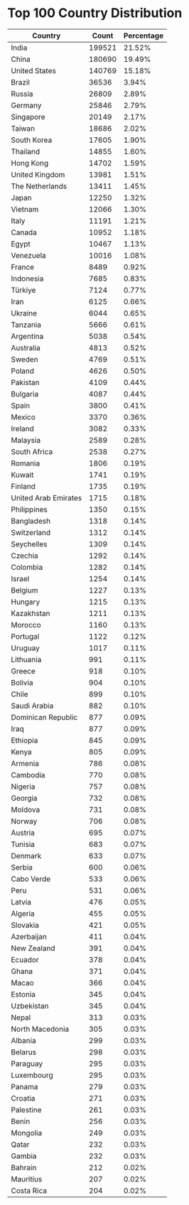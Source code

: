 # Top 100 Country Distribution
| Country | Count | Percentage |
|----|----|----|
| India | 199521 | 21.52% |
| China | 180690 | 19.49% |
| United States | 140769 | 15.18% |
| Brazil | 36536 | 3.94% |
| Russia | 26809 | 2.89% |
| Germany | 25846 | 2.79% |
| Singapore | 20149 | 2.17% |
| Taiwan | 18686 | 2.02% |
| South Korea | 17605 | 1.90% |
| Thailand | 14855 | 1.60% |
| Hong Kong | 14702 | 1.59% |
| United Kingdom | 13981 | 1.51% |
| The Netherlands | 13411 | 1.45% |
| Japan | 12250 | 1.32% |
| Vietnam | 12066 | 1.30% |
| Italy | 11191 | 1.21% |
| Canada | 10952 | 1.18% |
| Egypt | 10467 | 1.13% |
| Venezuela | 10016 | 1.08% |
| France | 8489 | 0.92% |
| Indonesia | 7685 | 0.83% |
| Türkiye | 7124 | 0.77% |
| Iran | 6125 | 0.66% |
| Ukraine | 6044 | 0.65% |
| Tanzania | 5666 | 0.61% |
| Argentina | 5038 | 0.54% |
| Australia | 4813 | 0.52% |
| Sweden | 4769 | 0.51% |
| Poland | 4626 | 0.50% |
| Pakistan | 4109 | 0.44% |
| Bulgaria | 4087 | 0.44% |
| Spain | 3800 | 0.41% |
| Mexico | 3370 | 0.36% |
| Ireland | 3082 | 0.33% |
| Malaysia | 2589 | 0.28% |
| South Africa | 2538 | 0.27% |
| Romania | 1806 | 0.19% |
| Kuwait | 1741 | 0.19% |
| Finland | 1735 | 0.19% |
| United Arab Emirates | 1715 | 0.18% |
| Philippines | 1350 | 0.15% |
| Bangladesh | 1318 | 0.14% |
| Switzerland | 1312 | 0.14% |
| Seychelles | 1309 | 0.14% |
| Czechia | 1292 | 0.14% |
| Colombia | 1282 | 0.14% |
| Israel | 1254 | 0.14% |
| Belgium | 1227 | 0.13% |
| Hungary | 1215 | 0.13% |
| Kazakhstan | 1211 | 0.13% |
| Morocco | 1160 | 0.13% |
| Portugal | 1122 | 0.12% |
| Uruguay | 1017 | 0.11% |
| Lithuania | 991 | 0.11% |
| Greece | 918 | 0.10% |
| Bolivia | 904 | 0.10% |
| Chile | 899 | 0.10% |
| Saudi Arabia | 882 | 0.10% |
| Dominican Republic | 877 | 0.09% |
| Iraq | 877 | 0.09% |
| Ethiopia | 845 | 0.09% |
| Kenya | 805 | 0.09% |
| Armenia | 786 | 0.08% |
| Cambodia | 770 | 0.08% |
| Nigeria | 757 | 0.08% |
| Georgia | 732 | 0.08% |
| Moldova | 731 | 0.08% |
| Norway | 706 | 0.08% |
| Austria | 695 | 0.07% |
| Tunisia | 683 | 0.07% |
| Denmark | 633 | 0.07% |
| Serbia | 600 | 0.06% |
| Cabo Verde | 533 | 0.06% |
| Peru | 531 | 0.06% |
| Latvia | 476 | 0.05% |
| Algeria | 455 | 0.05% |
| Slovakia | 421 | 0.05% |
| Azerbaijan | 411 | 0.04% |
| New Zealand | 391 | 0.04% |
| Ecuador | 378 | 0.04% |
| Ghana | 371 | 0.04% |
| Macao | 366 | 0.04% |
| Estonia | 345 | 0.04% |
| Uzbekistan | 345 | 0.04% |
| Nepal | 313 | 0.03% |
| North Macedonia | 305 | 0.03% |
| Albania | 299 | 0.03% |
| Belarus | 298 | 0.03% |
| Paraguay | 295 | 0.03% |
| Luxembourg | 295 | 0.03% |
| Panama | 279 | 0.03% |
| Croatia | 271 | 0.03% |
| Palestine | 261 | 0.03% |
| Benin | 256 | 0.03% |
| Mongolia | 249 | 0.03% |
| Qatar | 232 | 0.03% |
| Gambia | 232 | 0.03% |
| Bahrain | 212 | 0.02% |
| Mauritius | 207 | 0.02% |
| Costa Rica | 204 | 0.02% |
